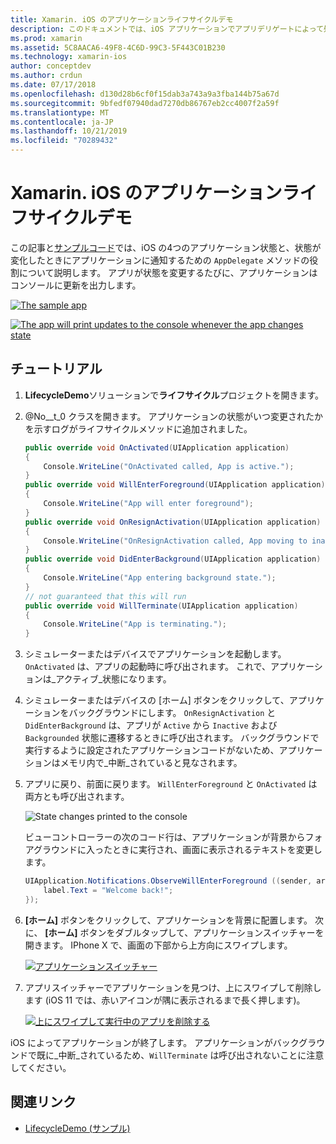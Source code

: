 ```yaml
---
title: Xamarin. iOS のアプリケーションライフサイクルデモ
description: このドキュメントでは、iOS アプリケーションでアプリデリゲートによって処理されるさまざまなライフサイクルイベントについて説明し、これらのイベントを処理するタイミングと方法を示します。
ms.prod: xamarin
ms.assetid: 5C8AACA6-49F8-4C6D-99C3-5F443C01B230
ms.technology: xamarin-ios
author: conceptdev
ms.author: crdun
ms.date: 07/17/2018
ms.openlocfilehash: d130d28b6cf0f15dab3a743a9a3fba144b75a67d
ms.sourcegitcommit: 9bfedf07940dad7270db86767eb2cc4007f2a59f
ms.translationtype: MT
ms.contentlocale: ja-JP
ms.lasthandoff: 10/21/2019
ms.locfileid: "70289432"
---
```

# <a name="application-lifecycle-demo-for-xamarinios"></a>Xamarin. iOS のアプリケーションライフサイクルデモ

この記事と[サンプルコード](https://docs.microsoft.com/samples/xamarin/ios-samples/lifecycledemo)では、iOS の4つのアプリケーション状態と、状態が変化したときにアプリケーションに通知するための `AppDelegate` メソッドの役割について説明します。 アプリが状態を変更するたびに、アプリケーションはコンソールに更新を出力します。

[![](application-lifecycle-demo-images/image3-sml.png "The sample app")](application-lifecycle-demo-images/image3.png#lightbox)

[![](application-lifecycle-demo-images/image4.png "The app will print updates to the console whenever the app changes state")](application-lifecycle-demo-images/image4.png#lightbox)

## <a name="walkthrough"></a>チュートリアル

1. **LifecycleDemo**ソリューションで**ライフサイクル**プロジェクトを開きます。
1. @No__t_0 クラスを開きます。 アプリケーションの状態がいつ変更されたかを示すログがライフサイクルメソッドに追加されました。

    ```csharp
    public override void OnActivated(UIApplication application)
    {
        Console.WriteLine("OnActivated called, App is active.");
    }
    public override void WillEnterForeground(UIApplication application)
    {
        Console.WriteLine("App will enter foreground");
    }
    public override void OnResignActivation(UIApplication application)
    {
        Console.WriteLine("OnResignActivation called, App moving to inactive state.");
    }
    public override void DidEnterBackground(UIApplication application)
    {
        Console.WriteLine("App entering background state.");
    }
    // not guaranteed that this will run
    public override void WillTerminate(UIApplication application)
    {
        Console.WriteLine("App is terminating.");
    }
    ```

1. シミュレーターまたはデバイスでアプリケーションを起動します。 `OnActivated` は、アプリの起動時に呼び出されます。 これで、アプリケーションは_アクティブ_状態になります。
1. シミュレーターまたはデバイスの [ホーム] ボタンをクリックして、アプリケーションをバックグラウンドにします。 `OnResignActivation` と `DidEnterBackground` は、アプリが `Active` から `Inactive` および `Backgrounded` 状態に遷移するときに呼び出されます。 バックグラウンドで実行するように設定されたアプリケーションコードがないため、アプリケーションはメモリ内で_中断_されていると見なされます。
1. アプリに戻り、前面に戻ります。 `WillEnterForeground` と `OnActivated` は両方とも呼び出されます。

    ![](application-lifecycle-demo-images/image4.png "State changes printed to the console")

    ビューコントローラーの次のコード行は、アプリケーションが背景からフォアグラウンドに入ったときに実行され、画面に表示されるテキストを変更します。

    ```csharp
    UIApplication.Notifications.ObserveWillEnterForeground ((sender, args) => {
        label.Text = "Welcome back!";
    });
    ```

1. **[ホーム]** ボタンをクリックして、アプリケーションを背景に配置します。 次に、 **[ホーム]** ボタンをダブルタップして、アプリケーションスイッチャーを開きます。 IPhone X で、画面の下部から上方向にスワイプします。

    [![アプリケーションスイッチャー](application-lifecycle-demo-images/app-switcher-sml.png "アプリケーションスイッチャー")](application-lifecycle-demo-images/app-switcher.png#lightbox)
  
1. アプリスイッチャーでアプリケーションを見つけ、上にスワイプして削除します (iOS 11 では、赤いアイコンが隅に表示されるまで長く押します)。

    [![上にスワイプして実行中のアプリを削除する](application-lifecycle-demo-images/app-switcher-swipe-sml.png "上にスワイプして実行中のアプリを削除する")](application-lifecycle-demo-images/app-switcher-swipe.png#lightbox)

iOS によってアプリケーションが終了します。 アプリケーションがバックグラウンドで既に_中断_されているため、`WillTerminate` は呼び出されないことに注意してください。

## <a name="related-links"></a>関連リンク

- [LifecycleDemo (サンプル)](https://docs.microsoft.com/samples/xamarin/ios-samples/lifecycledemo)
